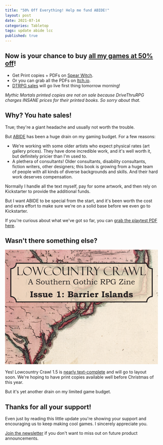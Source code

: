 ```yaml
---
title: "50% Off Everything! Help me fund ABIDE!"
layout: post
date: 2021-07-14
categories: Tabletop
tags: update abide lcc
published: true
---
```


## Now is your chance to buy [all my games at 50% off](/games)!

- Get Print copies + PDFs on [Spear Witch](https://spearwitch.com/search?type=product&q=schirduan).
- Or you can grab all the PDFs on [Itch.io](https://itch.io/s/53703/50-off-everything).
- [DTRPG sales](https://www.drivethrurpg.com/browse/pub/6897/Technical-Grimoire-Games) will go live first thing tomorrow morning!

_Mythic Mortals printed copies are not on sale because DriveThruRPG charges INSANE prices for their printed books. So sorry about that._

## Why? You hate sales!

True; they're a giant headache and usually not worth the trouble.

But [ABIDE](/abide) has been a huge drain on my gaming budget. For a few reasons:

 - We're working with some older artists who expect physical rates (art gallery prices). They have done incredible work, and it's well worth it, but definitely pricier than I'm used to.
 - A plethera of consultants! Older consultants, disability consultants, fiction writers, other designers; this book is growing from a huge team of people with all kinds of diverse backgrounds and skills. And their hard work deserves compensation.

Normally I handle all the text myself, pay for some artwork, and then rely on Kickstarter to provide the additional funds.

But I want ABIDE to be special from the start, and it's been worth the cost and extra effort to make sure we're on a solid base before we even go to Kickstarter.

If you're curious about what we've got so far, you can [grab the playtest PDF here](/abide).

## Wasn't there something else?

![lowcountry-simple.png](/images/lowcountry-simple.png)

Yes! Lowcountry Crawl 1.5 is [nearly text-complete](https://www.technicalgrimoire.com/david/2021/06/LCCReturnsRIPE) and will go to layout soon. We're hoping to have print copies available well before Christmas of this year. 

But it's yet another drain on my limited game budget. 

## Thanks for all your support!

Even just by reading this little update you're showing your support and encouraging us to keep making cool games. I sincerely appreciate you.

[Join the newsletter](https://tinyletter.com/davidschirduan/subscribe) if you don't want to miss out on future product announcements.

